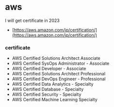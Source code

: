 # aws
I will get certificate in 2023<br>
- [https://aws.amazon.com/jp/certification/](https://aws.amazon.com/jp/certification/)

### certificate
- AWS Certified Solutions Architect Associate
- AWS Certified SysOps Administrator - Associate
- AWS Certified Developer - Associate
- AWS Certified Solutions Architect Professional
- AWS Certified DevOps Engineer - Professional
- AWS Certified Data Analytics - Specialty
- AWS Certified Database - Specialty
- AWS Certified Security - Specialty
- AWS Certified Machine Learning Specialty
